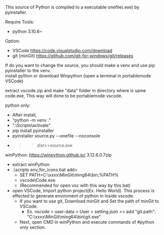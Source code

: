 This source of Python is compiled to a executable onefile(.exe) by pyinstaller.

Require Tools:
- python 3.10.6~

Option:
- VSCode https://code.visualstudio.com/download
- git (minGit) https://github.com/git-for-windows/git/releases

If do you want to change the source, you should make a venv and use pip pyinstaller to the venv.  
install python or download Winpython (open a terminal in portablemode VSCode)

extract vscode.zip and make "data" folder in directory where is same code.exe, This way will done to be portablemode vscode.

python only:
- After install,
- "python -m venv ."
- ".\Scripts\activate"
- pip install pyinstaller
- pyinstaller source.py --onefile --noconsole
- >>dist>>source.exe

winPython: https://winpython.github.io/  3.12.6.0.7zip
- extract winPython
- .\scripts env_for_icons.bat  add>
  - SET PATH=C:\xxxx\MinGit\ming64\bin;%PATH%
  - vscode\Code.exe
  - (Recommended for open vsc with this way by this bat)
- open VSCode, Import python project(Ex. Hello World). This process is effected to generate enviroment of python in inside vscode.
  - If you want to use git, Download minGit and Set the path of minGit to VSCode.
    - Ex. vscode > user-data > User > setting.json >> add "git.path": "C:\xxxx\MinGit\ming64\bin\git.exe"
  - Next, open CMD in winPython and execute commands of #python only section.
    
